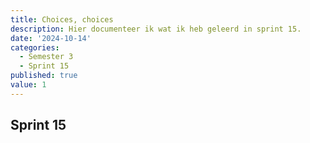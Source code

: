 ```yaml
---
title: Choices, choices
description: Hier documenteer ik wat ik heb geleerd in sprint 15.
date: '2024-10-14'
categories:
  - Semester 3
  - Sprint 15
published: true
value: 1
---
```


## Sprint 15
